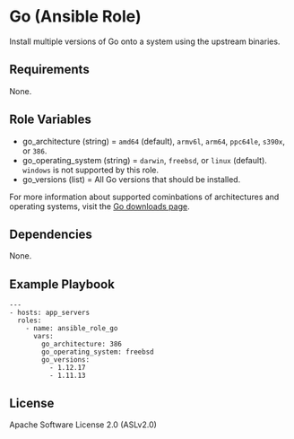 Go (Ansible Role)
=================

Install multiple versions of Go onto a system using the upstream binaries.

Requirements
------------

None.

Role Variables
--------------

- go_architecture (string) = ``amd64`` (default), ``armv6l``, ``arm64``, ``ppc64le``, ``s390x``, or ``386``.
- go_operating_system (string) = ``darwin``, ``freebsd``, or ``linux`` (default). ``windows`` is not supported by this role.
- go_versions (list) = All Go versions that should be installed.

For more information about supported cominbations of architectures and operating systems, visit the [Go downloads page](https://golang.org/dl/).

Dependencies
------------

None.

Example Playbook
----------------

```
---
- hosts: app_servers
  roles:
    - name: ansible_role_go
      vars:
        go_architecture: 386
        go_operating_system: freebsd
        go_versions:
          - 1.12.17
          - 1.11.13
```

License
-------

Apache Software License 2.0 (ASLv2.0)
